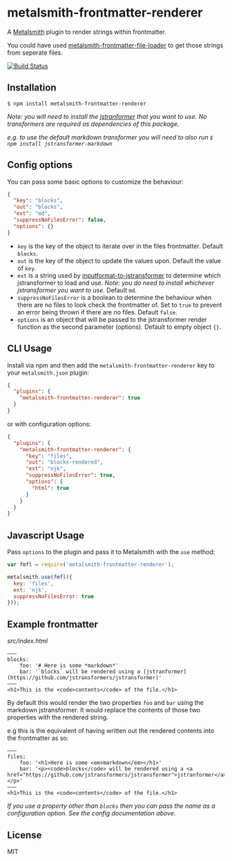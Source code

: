 # metalsmith-frontmatter-renderer

A [Metalsmith](http://www.metalsmith.io/) plugin to render strings within frontmatter.

You could have used [metalsmith-frontmatter-file-loader](https://github.com/djfwilkinson/metalsmith-frontmatter-file-loader) to get those strings from seperate files.

[![Build Status](https://travis-ci.org/djfwilkinson/metalsmith-frontmatter-renderer.svg?branch=master)](https://travis-ci.org/djfwilkinson/metalsmith-frontmatter-renderer)

## Installation

    $ npm install metalsmith-frontmatter-renderer

*Note: you will need to install the [jstranformer](https://github.com/jstransformers/jstransformer) that you want to use. No transformers are required as dependencies of this package.*

*e.g. to use the default markdown transformer you will need to also run `$ npm install jstransformer-markdown`*

## Config options

You can pass some basic options to customize the behaviour:

```json
{
  "key": "blocks",
  "out": "blocks",
  "ext": "md",
  "suppressNoFilesError": false,
  "options": {}
}
```

- `key` is the key of the object to iterate over in the files frontmatter. Default `blocks`.
- `out` is the key of the object to update the values upon. Default the value of `key`.
- `ext` is a string used by [inputformat-to-jstransformer](https://github.com/jstransformers/inputformat-to-jstransformer) to determine which jstransformer to load and use. *Note: you do need to install whichever jstransformer you want to use.* Default `md`.
- `suppressNoFilesError` is a boolean to determine the behaviour when there are no files to look check the frontmatter of. Set to `true` to prevent an error being thrown if there are no files. Default `false`.
- `options` is an object that will be passed to the jstransformer render function as the second parameter (options). Default to empty object `{}`.

## CLI Usage

  Install via npm and then add the `metalsmith-frontmatter-renderer` key to your `metalsmith.json` plugin:

```json
{
  "plugins": {
    "metalsmith-frontmatter-renderer": true
  }
}
```

or with configuration options:


```json
{
  "plugins": {
    "metalsmith-frontmatter-renderer": {
      "key": "files",
      "out": "blocks-rendered",
      "ext": "njk",
      "suppressNoFilesError": true,
      "options": {
        "html": true
      }
    }
  }
}
```

## Javascript Usage

  Pass `options` to the plugin and pass it to Metalsmith with the `use` method:

```js
var fmfl = require('metalsmith-frontmatter-renderer');

metalsmith.use(fmfl({
  key: 'files',
  ext: 'njk',
  suppressNoFilesError: true
}));
```

## Example frontmatter
*src/index.html*
<pre><code class="language-html">&mdash;&mdash;&mdash;
blocks:
    foo: &#39;# Here is some *markdown*&#39;
    bar: &#39;`blocks` will be rendered using a [jstranformer](https://github.com/jstransformers/jstransformer)&#39;
&mdash;&mdash;&mdash;
&lt;h1&gt;This is the &lt;code&gt;contents&lt;/code&gt; of the file.&lt;/h1&gt;</code></pre>

By default this would render the two properties `foo` and `bar` using the markdown jstransformer.
It would replace the contents of those two properties with the rendered string.

e.g this is the equivalent of having written out the rendered contents into the frontmatter as so:

<pre><code class="language-html">&mdash;&mdash;&mdash;
files:
    foo: &#39;&lt;h1&gt;Here is some &lt;em&gt;markdown&lt;/em&gt;&lt;/h1&gt;&#39;
    bar: &#39;&lt;p&gt;&lt;code&gt;blocks&lt;/code&gt; will be rendered using a &lt;a href=&quot;https://github.com/jstransformers/jstransformer&quot;&gt;jstranformer&lt;/a&gt;&lt;/p&gt;&#39;
&mdash;&mdash;&mdash;
&lt;h1&gt;This is the &lt;code&gt;contents&lt;/code&gt; of the file.&lt;/h1&gt;</code></pre>

*If you use a property other than `blocks` then you can pass the name as a configuration option. See the config documentation above.*

## License

MIT
